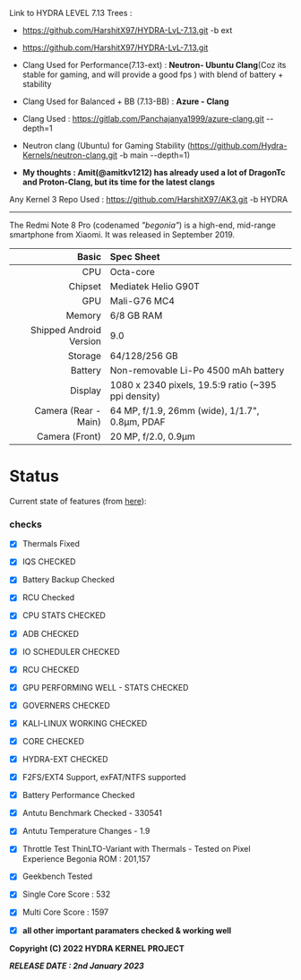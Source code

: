 Link to HYDRA LEVEL 7.13 Trees : 

- https://github.com/HarshitX97/HYDRA-LvL-7.13.git -b ext
- https://github.com/HarshitX97/HYDRA-LvL-7.13.git

- Clang Used for Performance(7.13-ext) : **Neutron- Ubuntu Clang**(Coz its stable for gaming, and will provide a good fps ) with blend of battery + stability
- Clang Used for Balanced + BB (7.13-BB) : **Azure - Clang** 

- Clang Used : https://gitlab.com/Panchajanya1999/azure-clang.git --depth=1
- Neutron clang (Ubuntu) for Gaming Stability
(https://github.com/Hydra-Kernels/neutron-clang.git -b main --depth=1)


- **My thoughts : Amit(@amitkv1212) has already used a lot of DragonTc and Proton-Clang, but its time for the latest clangs** 



Any Kernel 3 Repo Used : https://github.com/HarshitX97/AK3.git -b HYDRA

______________________________________________________________________


The Redmi Note 8 Pro (codenamed _"begonia"_) is a high-end, mid-range smartphone from Xiaomi.
It was released in September 2019.

| Basic                   | Spec Sheet                                                                                                                     |
| -----------------------:|:------------------------------------------------------------------------------------------------------------------------------ |
| CPU                     | Octa-core                                                                                                                      |
| Chipset                 | Mediatek Helio G90T                                                                                                            |
| GPU                     | Mali-G76 MC4                                                                                                                   |
| Memory                  | 6/8 GB RAM                                                                                                                     |
| Shipped Android Version | 9.0                                                                                                                            |
| Storage                 | 64/128/256 GB                                                                                                                  |
| Battery                 | Non-removable Li-Po 4500 mAh battery                                                                                           |
| Display                 | 1080 x 2340 pixels, 19.5:9 ratio (~395 ppi density)                                                                            |
| Camera (Rear - Main)    | 64 MP, f/1.9, 26mm (wide), 1/1.7", 0.8µm, PDAF                                                                                 |
| Camera (Front)          | 20 MP, f/2.0, 0.9µm                                                                                                            |

# Status
Current state of features (from [here](https://github.com/HarshitX97/HYDRA-LvL-7.13.git)):

###  checks
- [x] Thermals Fixed
- [x] IQS CHECKED
- [x] Battery Backup Checked 
- [x] RCU Checked
- [x] CPU STATS CHECKED
- [x] ADB CHECKED 
- [x] IO SCHEDULER CHECKED
- [x] RCU CHECKED 
- [x] GPU PERFORMING WELL - STATS CHECKED
- [x] GOVERNERS CHECKED 
- [x] KALI-LINUX WORKING CHECKED 
- [x] CORE CHECKED
- [x] HYDRA-EXT CHECKED
- [x] F2FS/EXT4 Support, exFAT/NTFS supported
- [x] Battery Performance Checked 
- [x] Antutu Benchmark Checked - 330541
- [x] Antutu Temperature Changes - 1.9
- [x] Throttle Test ThinLTO-Variant with Thermals - Tested on Pixel Experience Begonia ROM : 201,157
- [x] Geekbench Tested 
- [x] Single Core Score : 532
- [x] Multi Core Score : 1597
- [x] **all other important paramaters checked & working well**
 

 


**Copyright (C) 2022 HYDRA KERNEL PROJECT**

***RELEASE DATE : 2nd January 2023***

